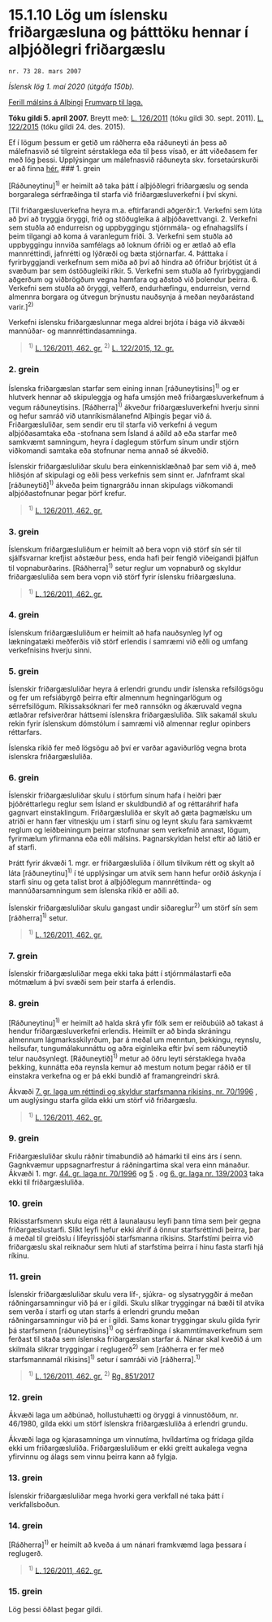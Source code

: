 # 15.1.10 Lög um íslensku friðargæsluna og þátttöku hennar í alþjóðlegri friðargæslu

`nr. 73 28. mars 2007`

_Íslensk lög 1. maí 2020 (útgáfa 150b)._

[Ferill málsins á Alþingi](https://www.althingi.is/thingstorf/thingmalalistar-eftir-thingum/ferill/?ltg=133&mnr=443)
[Frumvarp til laga.](https://www.althingi.is/altext/133/s/0566.html)

**Tóku gildi 5. apríl 2007.**
Breytt með:
[L. 126/2011](https://althingi.is/altext/stjt/2011.126.html) (tóku gildi 30. sept. 2011).
[L. 122/2015](https://althingi.is/altext/stjt/2015.122.html) (tóku gildi 24. des. 2015).

Ef í lögum þessum er getið um ráðherra eða ráðuneyti án þess að málefnasvið sé tilgreint sérstaklega eða til þess vísað, er átt viðeðasem fer með lög þessi. Upplýsingar um málefnasvið ráðuneyta skv. forsetaúrskurði er að finna [hér.](2018119.md) ### 1. grein

[Ráðuneytinu]<sup>1)</sup> er heimilt að taka þátt í alþjóðlegri friðargæslu og senda borgaralega sérfræðinga til starfa við friðargæsluverkefni í því skyni.

[Til friðargæsluverkefna heyra m.a. eftirfarandi aðgerðir:1. Verkefni sem lúta að því að tryggja öryggi, frið og stöðugleika á alþjóðavettvangi.
2. Verkefni sem stuðla að endurreisn og uppbyggingu stjórnmála- og efnahagslífs í þeim tilgangi að koma á varanlegum friði.
3. Verkefni sem stuðla að uppbyggingu innviða samfélags að loknum ófriði og er ætlað að efla mannréttindi, jafnrétti og lýðræði og bæta stjórnarfar.
4. Þátttaka í fyrirbyggjandi verkefnum sem miða að því að hindra að ófriður brjótist út á svæðum þar sem óstöðugleiki ríkir.
5. Verkefni sem stuðla að fyrirbyggjandi aðgerðum og viðbrögðum vegna hamfara og aðstoð við þolendur þeirra.
6. Verkefni sem stuðla að öryggi, velferð, endurhæfingu, endurreisn, vernd almennra borgara og útvegun brýnustu nauðsynja á meðan neyðarástand varir.]<sup>2)</sup> 

Verkefni íslensku friðargæslunnar mega aldrei brjóta í bága við ákvæði mannúðar- og mannréttindasamninga.

> <sup>1)</sup> [L. 126/2011, 462. gr.](https://althingi.is/altext/stjt/2011.126.html) <sup>2)</sup> [L. 122/2015, 12. gr.](https://althingi.is/altext/stjt/2015.122.html)

### 2. grein

Íslenska friðargæslan starfar sem eining innan [ráðuneytisins]<sup>1)</sup> og er hlutverk hennar að skipuleggja og hafa umsjón með friðargæsluverkefnum á vegum ráðuneytisins. [Ráðherra]<sup>1)</sup> ákveður friðargæsluverkefni hverju sinni og hefur samráð við utanríkismálanefnd Alþingis þegar við á. Friðargæsluliðar, sem sendir eru til starfa við verkefni á vegum alþjóðasamtaka eða -stofnana sem Ísland á aðild að eða starfar með samkvæmt samningum, heyra í daglegum störfum sínum undir stjórn viðkomandi samtaka eða stofnunar nema annað sé ákveðið.

Íslenskir friðargæsluliðar skulu bera einkennisklæðnað þar sem við á, með hliðsjón af skipulagi og eðli þess verkefnis sem sinnt er. Jafnframt skal [ráðuneytið]<sup>1)</sup> ákveða þeim tignargráðu innan skipulags viðkomandi alþjóðastofnunar þegar þörf krefur.

> <sup>1)</sup> [L. 126/2011, 462. gr.](https://althingi.is/altext/stjt/2011.126.html)

### 3. grein

Íslenskum friðargæsluliðum er heimilt að bera vopn við störf sín sér til sjálfsvarnar krefjist aðstæður þess, enda hafi þeir fengið viðeigandi þjálfun til vopnaburðarins. [Ráðherra]<sup>1)</sup> setur reglur um vopnaburð og skyldur friðargæsluliða sem bera vopn við störf fyrir íslensku friðargæsluna.

> <sup>1)</sup> [L. 126/2011, 462. gr.](https://althingi.is/altext/stjt/2011.126.html)

### 4. grein

Íslenskum friðargæsluliðum er heimilt að hafa nauðsynleg lyf og lækningatæki meðferðis við störf erlendis í samræmi við eðli og umfang verkefnisins hverju sinni.

### 5. grein

Íslenskir friðargæsluliðar heyra á erlendri grundu undir íslenska refsilögsögu og fer um refsiábyrgð þeirra eftir almennum hegningarlögum og sérrefsilögum. Ríkissaksóknari fer með rannsókn og ákæruvald vegna ætlaðrar refsiverðrar háttsemi íslenskra friðargæsluliða. Slík sakamál skulu rekin fyrir íslenskum dómstólum í samræmi við almennar reglur opinbers réttarfars.

Íslenska ríkið fer með lögsögu að því er varðar agaviðurlög vegna brota íslenskra friðargæsluliða.

### 6. grein

Íslenskir friðargæsluliðar skulu í störfum sínum hafa í heiðri þær þjóðréttarlegu reglur sem Ísland er skuldbundið af og réttaráhrif hafa gagnvart einstaklingum. Friðargæsluliða er skylt að gæta þagmælsku um atriði er hann fær vitneskju um í starfi sínu og leynt skulu fara samkvæmt reglum og leiðbeiningum þeirrar stofnunar sem verkefnið annast, lögum, fyrirmælum yfirmanna eða eðli málsins. Þagnarskyldan helst eftir að látið er af starfi.

Þrátt fyrir ákvæði 1. mgr. er friðargæsluliða í öllum tilvikum rétt og skylt að láta [ráðuneytinu]<sup>1)</sup> í té upplýsingar um atvik sem hann hefur orðið áskynja í starfi sínu og geta talist brot á alþjóðlegum mannréttinda- og mannúðarsamningum sem íslenska ríkið er aðili að.

Íslenskir friðargæsluliðar skulu gangast undir siðareglur<sup>2)</sup> um störf sín sem [ráðherra]<sup>1)</sup> setur.

> <sup>1)</sup> [L. 126/2011, 462. gr.](https://althingi.is/altext/stjt/2011.126.html)

### 7. grein

Íslenskir friðargæsluliðar mega ekki taka þátt í stjórnmálastarfi eða mótmælum á því svæði sem þeir starfa á erlendis.

### 8. grein

[Ráðuneytinu]<sup>1)</sup> er heimilt að halda skrá yfir fólk sem er reiðubúið að takast á hendur friðargæsluverkefni erlendis. Heimilt er að binda skráningu almennum lágmarksskilyrðum, þar á meðal um menntun, þekkingu, reynslu, heilsufar, tungumálakunnáttu og aðra eiginleika eftir því sem ráðuneytið telur nauðsynlegt. [Ráðuneytið]<sup>1)</sup> metur að öðru leyti sérstaklega hvaða þekking, kunnátta eða reynsla kemur að mestum notum þegar ráðið er til einstakra verkefna og er þá ekki bundið af framangreindri skrá.

Ákvæði [7. gr. laga um réttindi og skyldur starfsmanna ríkisins, nr. 70/1996](1996070.md#G7) , um auglýsingu starfa gilda ekki um störf við friðargæslu.

> <sup>1)</sup> [L. 126/2011, 462. gr.](https://althingi.is/altext/stjt/2011.126.html)

### 9. grein

Friðargæsluliðar skulu ráðnir tímabundið að hámarki til eins árs í senn. Gagnkvæmur uppsagnarfrestur á ráðningartíma skal vera einn mánaður. Ákvæði 1. mgr. [44. gr. laga nr. 70/1996](1996070.md#G44) og [5](2003139.md#G5) . og [6. gr. laga nr. 139/2003](2003139.md#G6) taka ekki til friðargæsluliða.

### 10. grein

Ríkisstarfsmenn skulu eiga rétt á launalausu leyfi þann tíma sem þeir gegna friðargæslustarfi. Slíkt leyfi hefur ekki áhrif á önnur starfsréttindi þeirra, þar á meðal til greiðslu í lífeyrissjóði starfsmanna ríkisins. Starfstími þeirra við friðargæslu skal reiknaður sem hluti af starfstíma þeirra í hinu fasta starfi hjá ríkinu.

### 11. grein

Íslenskir friðargæsluliðar skulu vera líf-, sjúkra- og slysatryggðir á meðan ráðningarsamningur við þá er í gildi. Skulu slíkar tryggingar ná bæði til atvika sem verða í starfi og utan starfs á erlendri grundu meðan ráðningarsamningur við þá er í gildi. Sams konar tryggingar skulu gilda fyrir þá starfsmenn [ráðuneytisins]<sup>1)</sup> og sérfræðinga í skammtímaverkefnum sem ferðast til staða sem íslenska friðargæslan starfar á. Nánar skal kveðið á um skilmála slíkrar tryggingar í reglugerð<sup>2)</sup> sem [ráðherra er fer með starfsmannamál ríkisins]<sup>1)</sup> setur í samráði við [ráðherra].<sup>1)</sup> 

> <sup>1)</sup> [L. 126/2011, 462. gr.](https://althingi.is/altext/stjt/2011.126.html) <sup>2)</sup> [Rg. 851/2017](https://althingi.ishttps://www.reglugerd.is/reglugerdir/allar/nr/851-2017)

### 12. grein

Ákvæði laga um aðbúnað, hollustuhætti og öryggi á vinnustöðum, nr. 46/1980, gilda ekki um störf íslenskra friðargæsluliða á erlendri grundu.

Ákvæði laga og kjarasamninga um vinnutíma, hvíldartíma og frídaga gilda ekki um friðargæsluliða. Friðargæsluliðum er ekki greitt aukalega vegna yfirvinnu og álags sem vinnu þeirra kann að fylgja.

### 13. grein

Íslenskir friðargæsluliðar mega hvorki gera verkfall né taka þátt í verkfallsboðun.

### 14. grein

[Ráðherra]<sup>1)</sup> er heimilt að kveða á um nánari framkvæmd laga þessara í reglugerð.

> <sup>1)</sup> [L. 126/2011, 462. gr.](https://althingi.is/altext/stjt/2011.126.html)

### 15. grein

Lög þessi öðlast þegar gildi.
